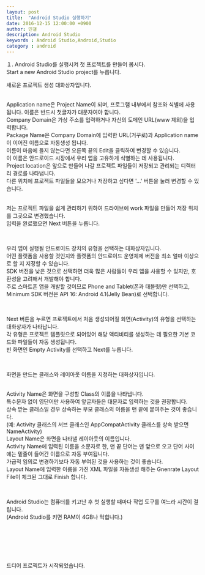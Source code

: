 ```yaml
---
layout: post
title:  "Android Studio 실행하기"
date: 2016-12-15 12:00:00 +0900
author: 민갤
description: Android Studio 
keywords : Android Studio,Android,Studio
category : android
---
```


１. Android Studio를 실행시켜 첫 프로젝트를 만들어 봅시다.<br>
<span class="blue">Start a new Android Studio project</span>를 누릅니다.<br>

<p class="t_center w50"><amp-img src="{{ "/img/post06/new00.jpg" | prepend: site.baseurl }}" alt="웰컴 스크린창" width="662" height="489" layout="responsive"></amp-img></p>

새로운 프로젝트 생성 대화상자입니다.<br><br>

<span class="blue">Application name</span>은 Project Name이 되며, 프로그램 내부에서 참조와 식별에 사용됩니다. 이름은 반드시 첫글자가 대문자여야 합니다.<br>
<span class="blue">Company Domain</span>은 가상 주소를 입력하거나 자신의 도메인 URL(www 제외)을 입력합니다.<br>
<span class="blue">Package Name</span>은 Company Domain에 입력한 URL(거꾸로)과 Application name이 이어진 이름으로 자동생성 됩니다.<br>
이름이 마음에 들지 않는다면 오른쪽 끝의 Edit을 클릭하여 변경할 수 있습니다.<br>
이 이름은 안드로이드 시장에서 우리 앱을 고유하게 식별하는 데 사용됩니다.<br>
<span class="blue">Project location</span>은 앞으로 만들어 나갈 프로젝트 파일들이 저장되고 관리되는 디렉터리 경로를 나타냅니다.<br>
다른 위치에 프로젝트 파일들을 모으거나 저장하고 싶다면 '...' 버튼을 눌러 변경할 수 있습니다.<br><br>

저는 프로젝트 파일을 쉽게 관리하기 위하여 드라이브에 work 파일을 만들어 저장 위치를 그곳으로 변경했습니다.<br> 
입력을 완료했으면 Next 버튼을 누릅니다.<br>

<p class="t_center w50"><amp-img src="{{ "/img/post06/new01.jpg" | prepend: site.baseurl }}" alt="새로운 프로젝트 생성 대화상자" width="1065" height="751" layout="responsive"></amp-img></p><br>

우리 앱이 실행될 안드로이드 장치의 유형을 선택하는 대화상자입니다.<br>
어떤 플랫폼을 사용할 것인지와 플랫폼의 안드로이드 운영체제 버전을 최소 얼마 이상으로 할 지 지정할 수 있습니다.<br>
SDK 버전을 낮은 것으로 선택하면 더욱 많은 사람들이 우리 앱을 사용할 수 있지만, 호환성을 고려해서 개발해야 합니다.<br>
주로 스마트폰 앱을 개발할 것이므로 <span class="blue">Phone and Tablet</span>(폰과 태블릿)만 선택하고, Minimum SDK 버전은 <span class="blue">API 16: Android 4.1(Jelly Bean)</span>로 선택합니다.<br>

<p class="t_center w50"><amp-img src="{{ "/img/post06/new02.jpg" | prepend: site.baseurl }}" alt="안드로이드 장치의 유형을 선택하는 대화상자" width="1065" height="751" layout="responsive"></amp-img></p><br>

Next 버튼을 누르면 프로젝트에서 처음 생성되어질 화면(Activity)의 유형을 선택하는 대화상자가 나타납니다.<br>
각 유형은 프로젝트 템플릿으로 되어있어 해당 액티비티를 생성하는 데 필요한 기본 코드와 파일들이 자동 생성됩니다.<br>
빈 화면인 <span class="blue">Empty Activity</span>를 선택하고 <span class="blue">Next</span>를 누릅니다.

<p class="t_center w50"><amp-img src="{{ "/img/post06/new03.jpg" | prepend: site.baseurl }}" alt="액티비티의 유형을 선택하는 대화상자" width="1065" height="751" layout="responsive"></amp-img></p><br>

화면을 만드는 클래스와 레이아웃 이름을 지정하는 대화상자입니다.<br><br>

<span class="blue">Activity Name</span>은 화면을 구성할 Class의 이름을 나타냅니다. <br>
특수문자 없이 영단어만 사용하여 앞글자들은 대문자로 입력하는 것을 권장합니다.<br>
상속 받는 클래스일 경우 상속하는 부모 클래스의 이름을 맨 끝에 붙여주는 것이 좋습니다.<br>
(예: Activity 클래스의 서브 클래스인 AppCompatActivity 클래스를 상속 받으면 NameActivity)<br>
<span class="blue">Layout Name</span>은 화면을 나타낼 레이아웃의 이름입니다.<br>
Activity Name에 입력된 이름을 소문자로 한, 맨 끝 단어는 맨 앞으로 오고 단어 사이에는 밑줄이 들어간 이름으로 자동 부여됩니다.<br>
가급적 임의로 변경하기보다 자동 부여된 것을 사용하는 것이 좋습니다.<br>
Layout Name에 입력한 이름을 가진 XML 파일을 자동생성 해주는 Gnenrate Layout File이 체크된 그대로 <span class="blue">Finish</span> 합니다.<br>

<p class="t_center w50"><amp-img src="{{ "/img/post06/new04.jpg" | prepend: site.baseurl }}" alt="화면을 만드는 클래스와 레이아웃 이름을 지정하는 대화상자" width="1065" height="751" layout="responsive"></amp-img></p><br>

Android Studio는 컴퓨터를 키고난 후 첫 실행할 때마다 작업 도구를 여느라 시간이 걸립니다.<br>
(Android Studio를 키면 RAM이 4GB나 먹힙니다.)<br>

<p class="t_center w50"><amp-img src="{{ "/img/post06/new05.jpg" | prepend: site.baseurl }}" alt="프로젝트 생성 중" width="660" height="487" layout="responsive"></amp-img></p><br>
<p class="t_center w50"><amp-img src="{{ "/img/post06/new06.jpg" | prepend: site.baseurl }}" alt="프로젝트 생성 중2 - 오늘의 팁" width="1384" height="811" layout="responsive"></amp-img></p><br>
<p class="t_center w50"><amp-img src="{{ "/img/post06/new07.jpg" | prepend: site.baseurl }}" alt="프로젝트 생성 중3" width="1386" height="813" layout="responsive"></amp-img></p><br>

드디어 프로젝트가 시작되었습니다.<br>

<p class="t_center w50"><amp-img src="{{ "/img/post06/new08.jpg" | prepend: site.baseurl }}" alt="프로젝트" width="1600" height="860" layout="responsive"></amp-img></p><br>
